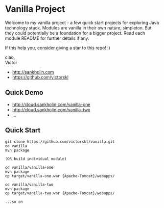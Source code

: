 # Vanilla Project

Welcome to my vanilla project - a few quick start projects for exploring Java technology stack.
Modules are vanilla in their own nature, simpleton. 
But they could potentially be a foundation for a bigger project. 
Read each module README for further details if any.

If this help you, consider giving a star to this repo! :)

ciao,<br/>
Victor

* http://sankholin.com
* https://github.com/victorskl

## Quick Demo

* http://cloud.sankholin.com/vanilla-one
* http://cloud.sankholin.com/vanilla-two
* ...

## Quick Start
    git clone https://github.com/victorskl/vanilla.git
    cd vanilla
    mvn package
    
    (OR build individual module)
    
    cd vanilla/vanilla-one
    mvn package
    cp target/vanilla-one.war {Apache-Tomcat}/webapps/
    
    cd vanilla/vanilla-two
    mvn package
    cp target/vanilla-two.war {Apache-Tomcat}/webapps/
    
    ...so on
    